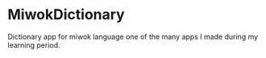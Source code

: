 # MiwokDictionary
Dictionary app for miwok language one of the many apps I made during my learning period.

